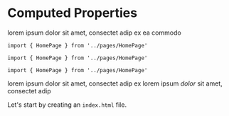 # Computed Properties

lorem ipsum dolor sit amet, consectet adip ex ea commodo

```vue
import { HomePage } from '../pages/HomePage'

import { HomePage } from '../pages/HomePage'

import { HomePage } from '../pages/HomePage'
```

lorem ipsum dolor sit amet, consectet adip ex
lorem ipsum *dolor* sit amet, consectet adip

Let's start by creating an `index.html` file.